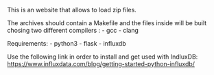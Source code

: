 This is an website that allows to load zip files.

The archives should contain a Makefile and the files
inside will be built chosing two different compilers :
	- gcc
	- clang

Requirements:
	- python3
	- flask
	- influxdb

Use the following link in order to install and get used with IndluxDB:
	https://www.influxdata.com/blog/getting-started-python-influxdb/
